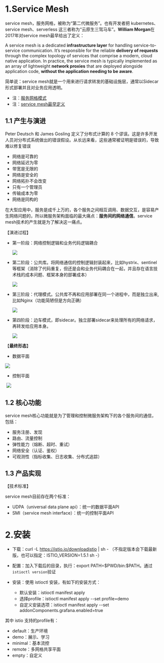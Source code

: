 # 1.Service Mesh

service mesh，服务网格，被称为“第二代微服务”。也有开发者把 kubernetes、service mesh、serverless 这三者称为“云原生三驾马车”。**William Morgan**在2017年对service mesh最早给出了定义：

A service mesh is a dedicated **infrastructure layer** for handling service-to-service communication. It’s responsible for the reliable **delivery of requests** through the complex topology of services that comprise a modern, cloud native application. In practice, the service mesh is typically implemented as an array of lightweight **network proxies** that are deployed alongside application code, **without the application needing to be aware**. 

简单说：service mesh就是一个用来进行请求转发的基础设施层，通常以Sidecar形式部署并且对业务应用透明。

- 注：[服务网格模式](https://philcalcado.com/2017/08/03/pattern_service_mesh.html)
- 注：[service mesh最早定义](https://linkerd.io/2017/04/25/whats-a-service-mesh-and-why-do-i-need-one/)

## 1.1 产生与演进

Peter Deutsch 和 James Gosling 定义了分布式计算的 8 个谬误。这是许多开发人员对分布式系统做出的错误假设。从长远来看，这些通常被证明是错误的，导致难以修复错误

- 网络是可靠的
- 网络延迟为零
- 带宽是无限的
- 网络是安全的
- 网络拓扑不会改变
- 只有一个管理员
- 传输成本为零
- 网络是同构的

在大型应用中，服务是成千上万的，各个服务之间相互调用、数据交互，是容易产生网络问题的，所以微服务架构面临的最大痛点：**服务间的网络通信**。service mesh技术的产生就是为了解决这一痛点。

【演进过程】

- 第一阶段：网络控制逻辑和业务代码逻辑耦合

  ![](./images/service-mesh-evolution-1.png)

- 第二阶段：公共库。将网络通信的控制逻辑封装起来，比如hystrix、sentinel等框架（消除了代码重复，但还是会和业务代码耦合在一起，并且存在语言技术栈的成本问题、框架本身的部署成本）

  ![](./images/service-mesh-evolution-2.png)

- 第三阶段：代理模式。公共库不再和应用部署在同一个进程中，而是独立出来,比如Nginx（功能简陋但是方向正确）

  ![](./images/service-mesh-evolution-3.png)

- 第四阶段：边车模式，即sidecar。独立部署sidecar来处理所有的网络请求，再转发给应用本身。

  ![](./images/service-mesh-evolution-4.png)

【**最终形态**】

- 数据平面

![](./images/service-mesh-sidecar.png)

- 控制平面

​	![](./images/service-mesh-controller.png)

## 1.2 核心功能

service mesh核心功能就是为了管理和控制微服务架构下的各个服务间的通信，包括：

- 服务注册、发现
- 路由、流量控制
- 弹性能力（熔断、超时、重试）
- 网络安全（认证、鉴权）
- 可观测性（指标收集、日志收集、分布式追踪）

## 1.3 产品实现

【技术标准】

service mesh目前存在两个标准：

- UDPA（universal data plane api）：统一的数据平面API
- SMI（service mesh interface）：统一的控制平面API

# 2.安装

- 下载：curl -L https://istio.io/downloadistio | sh -   （不指定版本会下载最新版，也可以指定：ISTIO_VERSION=1.5.1 sh -）

- 配置：加入下载后的目录，执行：export PATH=\$PWD/bin:$PATH。通过`istioctl version`验证
- 安装：使用 istioctl 安装，有如下的安装方式：
  - 默认安装：istioctl manifest apply
  - 选择profile：istioctl manifest apply --set profile=demo
  - 自定义安装选项：istioctl manifest apply --set addonComponents.grafana.enabled=true

其中 istio 支持的profile有：

- default：生产环境
- demo：展示、学习
- minimal：基本流控
- remote：多网格共享平面
- empty：自定义